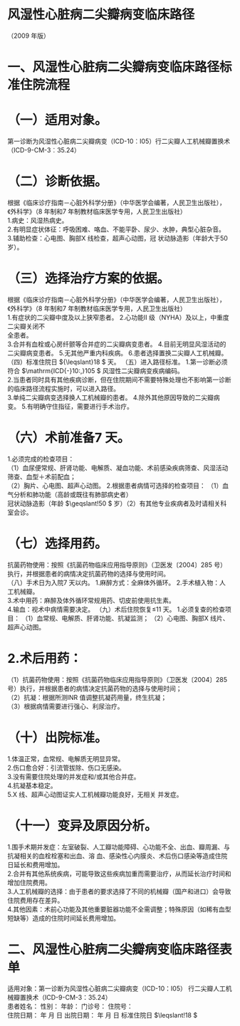 # 风湿性心脏病二尖瓣病变临床路径  
（2009 年版）  
# 一、风湿性心脏病二尖瓣病变临床路径标准住院流程  
# （一）适用对象。  
第一诊断为风湿性心脏病二尖瓣病变（ICD-10︰I05）行二尖瓣人工机械瓣置换术（ICD-9-CM-3︰35.24）  
# （二）诊断依据。  
根据《临床诊疗指南－心脏外科学分册》（中华医学会编著，人民卫生出版社），《外科学》（8 年制和7 年制教材临床医学专用，人民卫生出版社）  
1.病史：风湿热病史。  
2.有明显症状体征：呼吸困难、咯血、不能平卧、尿少、水肿，典型心脏杂音。  
3.辅助检查：心电图、胸部X 线检查，超声心动图，冠 状动脉造影（年龄大于50 岁）。  
# （三）选择治疗方案的依据。  
根据《临床诊疗指南－心脏外科学分册》（中华医学会编著，人民卫生出版社），《外科学》（8 年制和7 年制教材临床医学专用，人民卫生出版社）  
1.有症状的二尖瓣中度及以上狭窄患者。 2.心功能II 级（NYHA）及以上，中重度二尖瓣关闭不  
全患者。  
3.合并有血栓或心房纤颤等合并症的二尖瓣病变患者。 4.目前无明显风湿活动的二尖瓣病变患者。 5.无其他严重内科疾病。 6.患者选择置换二尖瓣人工机械瓣。 （四）标准住院日 ${\leqslant}18 $ 天。 （五）进入路径标准。 1.第一诊断必须符合 $\mathrm{ICD{-}10:\,}105 $ 风湿性二尖瓣病变疾病编码。  
2.当患者同时具有其他疾病诊断，但在住院期间不需要特殊处理也不影响第一诊断的临床路径流程实施时，可以进入路径。  
3.单纯二尖瓣病变选择换人工机械瓣的患者。 4.除外其他原因导致的二尖瓣病变。 5.有明确守住指征，需要进行手术治疗。  
# （六）术前准备7 天。  
1.必须完成的检查项目：  
（1）血尿便常规、肝肾功能、电解质、凝血功能、术前感染疾病筛查、风湿活动筛查、血型＋术前配血；  
（2）胸片、心电图、超声心动图。 2.根据患者病情可选择的检查项目： （1）血气分析和肺功能（高龄或既往有肺部病史者）  
冠状动脉造影（年龄 $\geqslant\!50 $ 岁）（2）有其他专业疾病者及时请相关科室会诊。  
# （七）选择用药。  
抗菌药物使用：按照《抗菌药物临床应用指导原则》（卫医发〔2004〕285 号）执行，并根据患者的病情决定抗菌药物的选择与使用时间。  
（八）手术日为入院7 天以内。 1.麻醉方式：全麻体外循环。 2.手术植入物：人工机械瓣。  
3.术中用药：麻醉及体外循环常规用药、切皮前使用抗生素。  
4.输血：视术中病情需要决定。 （九）术后住院恢复≤11 天。 1.必须复查的检查项目： （1）血常规、电解质、肝肾功能、抗凝监测； （2）心电图、胸部X 线片、超声心动图。  
# 2.术后用药：  
（1）抗菌药物使用：按照《抗菌药物临床应用指导原则》（卫医发〔2004〕285 号）执行，并根据患者的病情决定抗菌药物的选择与使用时间；  
（2）抗凝：根据所测INR 值调整抗凝药用量，终生抗凝；  
（3）根据病情需要进行强心、利尿治疗。  
# （十）出院标准。  
1.体温正常，血常规、电解质无明显异常。  
2.伤口愈合好：引流管拔除、伤口无感染。  
3.没有需要住院处理的并发症和/或其他合并症。  
4.抗凝基本稳定。  
5.X 线、超声心动图证实人工机械瓣功能良好，无相关 并发症。  
# （十一）变异及原因分析。  
1.围手术期并发症：左室破裂、人工瓣功能障碍、心功能不全、出血、瓣周漏、与抗凝相关的血栓栓塞和出血、溶 血、感染性心内膜炎、术后伤口感染等造成住院日延长和费用增加。  
2.合并有其他系统疾病，可能导致这些疾病加重而需要治疗，从而延长治疗时间和增加住院费用。  
3.人工机械瓣的选择：由于患者的要求选择了不同的机械瓣（国产和进口）会导致住院费用存在差异。  
4.其他因素：术前心功能及其他重要脏器功能不全需调整；特殊原因（如稀有血型短缺等）造成的住院时间延长费用增加。  
# 二、风湿性心脏病二尖瓣病变临床路径表单  
适用对象：第一诊断为风湿性心脏病二尖瓣病变（ICD-10：I05） 行二尖瓣人工机械瓣置换术（ICD-9-CM-3：35.24）  
患者姓名：       性别：   年龄：    门诊号：       住院号：  
住院日期：    年    月    日 出院日期：    年    月    日  标准住院日 $\leqslant\!18 $  
